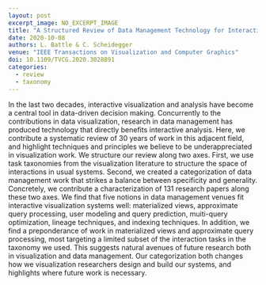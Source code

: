 ```yaml
---
layout: post
excerpt_image: NO_EXCERPT_IMAGE
title: "A Structured Review of Data Management Technology for Interactive Visualization and Analysis"
date: 2020-10-08
authors: L. Battle & C. Scheidegger
venue: "IEEE Transactions on Visualization and Computer Graphics"
doi: 10.1109/TVCG.2020.3028891
categories:
  - review
  - taxonomy
---
```

In the last two decades, interactive visualization and analysis have become a central tool in data-driven decision making. Concurrently to the contributions in data visualization, research in data management has produced technology that directly benefits interactive analysis. Here, we contribute a systematic review of 30 years of work in this adjacent field, and highlight techniques and principles we believe to be underappreciated in visualization work. We structure our review along two axes. First, we use task taxonomies from the visualization literature to structure the space of interactions in usual systems. Second, we created a categorization of data management work that strikes a balance between specificity and generality. Concretely, we contribute a characterization of 131 research papers along these two axes. We find that five notions in data management venues fit interactive visualization systems well: materialized views, approximate query processing, user modeling and query prediction, muiti-query optimization, lineage techniques, and indexing techniques. In addition, we find a preponderance of work in materialized views and approximate query processing, most targeting a limited subset of the interaction tasks in the taxonomy we used. This suggests natural avenues of future research both in visualization and data management. Our categorization both changes how we visualization researchers design and build our systems, and highlights where future work is necessary.
